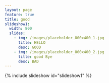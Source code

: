 ```yaml
---
layout: page
feature: true
title: good
slideshow1:
  width: 800
  slides:
    - img: /images/placeholder_800x400_1.jpg
      title: HELLO
      desc: GOOD
    - img: /images/placeholder_800x400_2.jpg
      title: good Bye
      desc: BAD
---
```


{% include slideshow id="slideshow1" %}